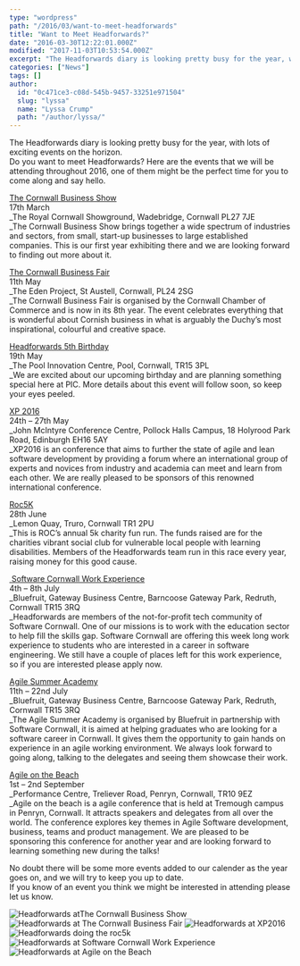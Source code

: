 ```yaml
---
type: "wordpress"
path: "/2016/03/want-to-meet-headforwards"
title: "Want to Meet Headforwards?"
date: "2016-03-30T12:22:01.000Z"
modified: "2017-11-03T10:53:54.000Z"
excerpt: "The Headforwards diary is looking pretty busy for the year, with lots of exciting events on the horizon. Do you want to meet Headforwards? Here are the events that we will be attending throughout 2016, one of them might be the perfect time for you to come along and say hello. The Cornwall Business Show 17th …"
categories: ["News"]
tags: []
author:
  id: "0c471ce3-c08d-545b-9457-33251e971504"
  slug: "lyssa"
  name: "Lyssa Crump"
  path: "/author/lyssa/"
---
```

The Headforwards diary is looking pretty busy for the year, with lots of exciting events on the horizon.  
Do you want to meet Headforwards? Here are the events that we will be attending throughout 2016, one of them might be the perfect time for you to come along and say hello.

[The Cornwall Business Show](http://www.cornwallbusinessshow.co.uk/)  
17th March  
_The Royal Cornwall Showground, Wadebridge, Cornwall PL27 7JE  
_The Cornwall Business Show brings together a wide spectrum of industries and sectors, from small, start-up businesses to large established companies. This is our first year exhibiting there and we are looking forward to finding out more about it.

[The Cornwall Business Fair](http://www.cornwallbusinessfair.co.uk/)  
11th May  
_The Eden Project, St Austell, Cornwall, PL24 2SG  
_The Cornwall Business Fair is organised by the Cornwall Chamber of Commerce and is now in its 8th year. The event celebrates everything that is wonderful about Cornish business in what is arguably the Duchy’s most inspirational, colourful and creative space.

[Headforwards 5th Birthday](https://www.headforwards.com/)  
19th May  
_The Pool Innovation Centre, Pool, Cornwall, TR15 3PL  
_We are excited about our upcoming birthday and are planning something special here at PIC. More details about this event will follow soon, so keep your eyes peeled.

[XP 2016](http://conf.xp2016.org/events/xp-2016-edinburgh/event-summary-bfae67b3644e4052b7b3fbfdc941a4af.aspx)  
24th – 27th May  
_John McIntyre Conference Centre, Pollock Halls Campus, 18 Holyrood Park Road, Edinburgh EH16 5AY  
_XP2016 is an conference that aims to further the state of agile and lean software development by providing a forum where an international group of experts and novices from industry and academia can meet and learn from each other. We are really pleased to be sponsors of this renowned international conference.

[Roc5K](http://www.roc-uk.org/roc5k500)  
28th June  
_Lemon Quay, Truro, Cornwall TR1 2PU  
_This is ROC’s annual 5k charity fun run. The funds raised are for the charities vibrant social club for vulnerable local people with learning disabilities. Members of the Headforwards team run in this race every year, raising money for this good cause.

[ Software Cornwall Work Experience](http://www.softwarecornwall.org/schools-work-experience-2016/)  
4th – 8th July  
_Bluefruit, Gateway Business Centre, Barncoose Gateway Park, Redruth, Cornwall TR15 3RQ  
_Headforwards are members of the not-for-profit tech community of Software Cornwall. One of our missions is to work with the education sector to help fill the skills gap. Software Cornwall are offering this week long work experience to students who are interested in a career in software engineering. We still have a couple of places left for this work experience, so if you are interested please apply now.

[Agile Summer Academy](http://www.softwarecornwall.org/agile-summer-huddle-11th-22nd-july-2016/http://www.softwarecornwall.org/agile-summer-huddle-11th-22nd-july-2016/)  
11th – 22nd July  
_Bluefruit, Gateway Business Centre, Barncoose Gateway Park, Redruth, Cornwall TR15 3RQ  
_The Agile Summer Academy is organised by Bluefruit in partnership with Software Cornwall, it is aimed at helping graduates who are looking for a software career in Cornwall. It gives them the opportunity to gain hands on experience in an agile working environment. We always look forward to going along, talking to the delegates and seeing them showcase their work.

[Agile on the Beach](http://agileonthebeach.com/)  
1st – 2nd September  
_Performance Centre, Treliever Road, Penryn, Cornwall, TR10 9EZ  
_Agile on the beach is a agile conference that is held at Tremough campus in Penryn, Cornwall. It attracts speakers and delegates from all over the world. The conference explores key themes in Agile Software development, business, teams and product management. We are pleased to be sponsoring this conference for another year and are looking forward to learning something new during the talks!

No doubt there will be some more events added to our calender as the year goes on, and we will try to keep you up to date.  
If you know of an event you think we might be interested in attending please let us know.


<section class="gallery">


![Headforwards atThe Cornwall Business Show ](/wp-content/uploads/2016/03/business-show-logo.png)
![Headforwards at The Cornwall Business Fair ](/wp-content/uploads/2016/03/newHeaderLogo.png)
![Headforwards at XP2016](/wp-content/uploads/2016/03/XP2016.jpg)
![Headforwards doing the roc5k](/wp-content/uploads/2016/03/logo.png)
![Headforwards at Software Cornwall Work Experience ](/wp-content/uploads/2016/03/cropped-2015-04-07-15.56.27-e1439802104964.png)
![Headforwards at Agile on the Beach](/wp-content/uploads/2016/03/agile-on-the-beach.gif)

</section>

